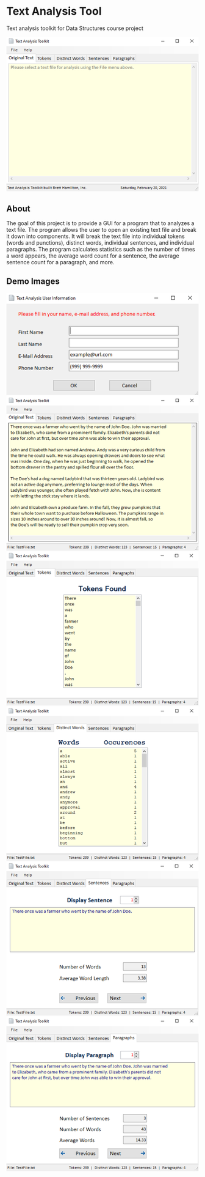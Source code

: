 # Text Analysis Tool
Text analysis toolkit for Data Structures course project

![Main Page](images/TextAnalyzer_Main.PNG)

## About
The goal of this project is to provide a GUI for a program that to analyzes a text file. The program allows the user to open an existing text file and break it down into components. It will break the text file into individual tokens (words and punctions), distinct words, individual sentences, and individual paragraphs. The program calculates statistics such as the number of times a word appears, the average word count for a sentence, the average sentence count for a paragraph, and more.

## Demo Images

![User Info](images/TextAnalyzer_UserInfo.PNG)
![Original Text](images/TextAnalyzer_OriginalText.PNG)
![Tokens](images/TextAnalyzer_Tokens.PNG)
![Distinct Words](images/TextAnalyzer_DistinctWords.PNG)
![Sentences](images/TextAnalyzer_Sentences.PNG)
![Paragraphs](images/TextAnalyzer_Paragraphs.PNG)
